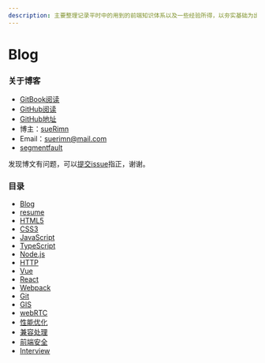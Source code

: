 ```yaml
---
description: 主要整理记录平时中的用到的前端知识体系以及一些经验所得，以夯实基础为出发点，迈向更高阶，握爪(●ˇ∀ˇ●)
---
```


# Blog

### 关于博客

* [GitBook阅读](https://suerimn-1.gitbook.io/suerimn-s-blog/)
* [GitHub阅读](https://github.com/sueRimn/sueRimn-blog)
* [GitHub地址](https://github.com/sueRimn)
* 博主：[sueRimn](https://github.com/sueRimn)
* Email：suerimn@mail.com
* [segmentfault](https://segmentfault.com/u/suerimn)

发现博文有问题，可以[提交issue](https://github.com/sueRimn/sueRimn-blog/issues)指正，谢谢。

### 目录

* [Blog](./)
* [resume](resume.md)
* [HTML5](html5/)
* [CSS3](css3/)
* [JavaScript](javascript/)
* [TypeScript](typescript.md)
* [Node.js](node.js.md)
* [HTTP](http.md)
* [Vue](vue/)
* [React](react.md)
* [Webpack](webpack.md)
* [Git](git/)
* [GIS](gis.md)
* [webRTC](webrtc.md)
* [性能优化](xing-neng-you-hua.md)
* [兼容处理](jian-rong-chu-li/)
* [前端安全](qian-duan-an-quan/)
* [Interview](interview.md)

